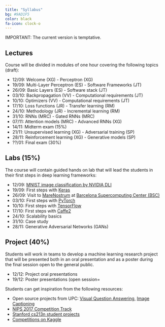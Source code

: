 ```yaml
---
title: "Syllabus"
bg: #9AD1F5
color: black
fa-icon: clock-o
---
```


IMPORTANT: The current version is temptative.

## Lectures

Course will be divided in modules of one hour covering the following topics (draft):

* 12/09: Welcome (XG) - Perceptron (XG)
* 19/09: Multi-Layer Perceptron (ES) - Software Frameworks (JT)
* 26/09: Basic Layers (ES) - Software stack (JT)
* 03/10: Backpropagation (VV) - Computational requirements (JT)
* 10/10: Optimizers (VV) - Computational requirements (JT)
* 17/10: Loss functions (JR) - Transfer learning (RM)
* 24/10: Methodology (JR) - Incremental learning (RM)
* 31/10: RNNs (MRC) - Gated RNNs (MRC)
* 07/11: Attention models (MRC) - Advanced RNNs (XG)
* 14/11: Midterm exam (15%)
* 21/11: Unsupervised learning (XG) - Adversarial training (SP)
* 28/11: Reinforcement learning (XG) - Generative models (SP)
* ??/01: Final exam (30%)

## Labs (15%)
The course will contain guided hands on lab that will lead the students in their first steps in deep learning frameworks:

* 12/09: [MNIST image classification by NVIDIA DLI](https://nvidia.qwiklab.com/focuses/preview/1579?locale=en)
* 19/09: First steps with [Keras](https://keras.io/)
* 26/09: Visit to [MareNostrum](https://www.bsc.es/innovation-and-services/supercomputers-and-facilities/marenostrum) at [Barcelona Supercomputing Center (BSC)](https://www.bsc.es/)
* 03/10: First steps with [PyTorch](http://pytorch.org/)
* 10/10: First steps with [TensorFlow](https://www.tensorflow.org/)
* 17/10: First steps with [Caffe2](https://caffe2.ai/)
* 24/10: Scalability basics
* 31/10: Case study
* 28/11: Generative Adversarial Networks (GANs)

## Project (40%)

Students will work in teams to develop a machine learning research project that will be presented both in an oral presentation and as a poster during the final session open to the general public. 

* 12/12: Project oral presentations
* 19/12: Poster presentations (open session=

Students can get inspiration from the following resources:

* Open source projects from UPC: [Visual Question Answering](http://imatge-upc.github.io/vqa-2016-cvprw/), [Image Captioning](https://github.com/amaiasalvador/imcap_keras)
* [NIPS 2017 Competition Track](https://nips.cc/Conferences/2017/CompetitionTrack)
* [Stanford cs213n student projects](http://cs231n.stanford.edu/reports.html)
* [Competitions on Kaggle](https://www.kaggle.com/competitions)
